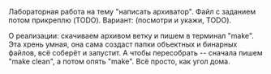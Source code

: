 Лабораторная работа на тему "написать архиватор".
Файл с заданием потом прикреплю (TODO).
Вариант: (посмотри и укажи, TODO).

О реализации: скачиваем архивом ветку и пишем в терминал "make". Эта хрень умная, она сама создаст папки объектных и бинарных файлов, всё соберёт и запустит. А чтобы пересобрать -- сначала пишем "make clean", а потом опять "make". Всё просто, как угол дома.

